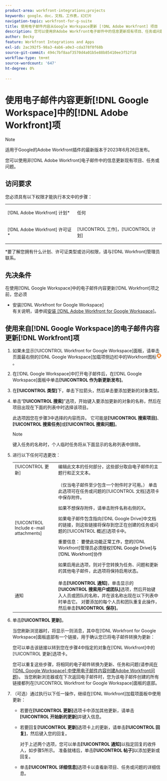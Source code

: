 ```yaml
---
product-area: workfront-integrations;projects
keywords: google，doc，文档，工作表，幻灯片
navigation-topic: workfront-for-g-suite
title: 使用电子邮件内容从Google Workspace更新 [!DNL Adobe Workfront] 项目
description: 您可以使用非Adobe Workfront电子邮件中的信息更新现有项目、任务或问题。
author: Becky
feature: Workfront Integrations and Apps
exl-id: 2ac392f5-98a3-4ab6-a0e3-cda378f0f68b
source-git-commit: 494c7bf8aaf3570d4a01b5e88b85410ee3f52f18
workflow-type: tm+mt
source-wordcount: '647'
ht-degree: 0%

---
```


# 使用电子邮件内容更新[!DNL Google Workspace]中的[!DNL Adobe Workfront]项

>[!NOTE]
>
>适用于Google的Adobe Workfront插件的最新版本于2023年6月26日发布。

您可以使用非[!DNL Adobe Workfront]电子邮件中的信息更新现有项目、任务或问题。

## 访问要求

您必须具有以下权限才能执行本文中的步骤：

<table style="table-layout:auto"> 
 <col> 
 <col> 
 <tbody> 
  <tr> 
   <td role="rowheader">[!DNL Adobe Workfront] 计划*</td> 
   <td> <p>任何</p> </td> 
  </tr> 
  <tr> 
   <td role="rowheader">[!DNL Adobe Workfront] 许可证*</td> 
   <td> <p>[!UICONTROL 工作]，[!UICONTROL 计划]</p> </td> 
  </tr> 
 </tbody> 
</table>

&#42;要了解您拥有什么计划、许可证类型或访问权限，请与[!DNL Workfront]管理员联系。

## 先决条件

在使用[!DNL Google Workspace]中的电子邮件内容更新[!DNL Workfront]项之前，您必须

* 安装[!DNL Workfront for Google Workspace]\
   有关说明，请参阅[安装 [!DNL Adobe Workfront for Google Workspace]](../../workfront-integrations-and-apps/workfront-for-g-suite/install-workfront-for-gsuite.md)。

## 使用来自[!DNL Google Workspace]的电子邮件内容更新[!DNL Workfront]项

1. 如果未显示[!UICONTROL Workfront for Google Workspace]面板，请单击页面最右侧的[!DNL Google Workspace]加载项侧边栏中的Workfront图标![Workfront图标](assets/wf-lion-icon.png)。
1. 在[!DNL Google Workspace]中打开电子邮件后，在[!DNL Google Workspace]面板中单击&#x200B;**[!UICONTROL 作为新更新发布]**。
1. 在&#x200B;**[!UICONTROL 类型]**&#x200B;下，单击下拉箭头，然后单击要添加更新的对象类型。
1. 单击“**[!UICONTROL 搜索]**”选项，开始键入要添加更新的对象的名称，然后在项目出现在下面的列表中时选择该项目。

   此选项因您在步骤3中选择的内容而异。 它可能是&#x200B;**[!UICONTROL 搜索项目]**、**[!UICONTROL 搜索任务]**&#x200B;或&#x200B;**[!UICONTROL 搜索问题]**。

   >[!NOTE]
   >
   >键入任务的名称时，个人临时任务将从下面显示的名称列表中排除。

1. 进行以下任何可选更改：

   <table style="table-layout:auto"> 
    <col> 
    <col> 
    <tbody> 
     <tr> 
      <td role="rowheader">[!UICONTROL 更新]</td> 
      <td>编辑此文本的任何部分，这些部分取自电子邮件的主题行和正文文本。</td> 
     </tr> 
     <tr data-mc-conditions=""> 
      <td role="rowheader">[!UICONTROL Include e-mail attachments]</td> 
      <td><p>（仅当电子邮件至少包含一个附件时才可用。） 单击此选项可在任务或问题的[!UICONTROL 文档]选项卡中保存附件。 </p><p>如果不想保存附件，请单击附件名称右侧的X。 </p><p>如果电子邮件包含指向[!DNL Google Drive]中文档的链接，则这些链接将保存到您正在创建的任务或问题的[!UICONTROL 概述]选项卡中。 </p><p>重要信息： <span style="color: #ff1493;"><span style="color: #000000;">要使此功能正常工作，您的</span></span>[!DNL Workfront]管理员<span style="color: #ff1493;"><span style="color: #000000;">必须授权[!DNL Google Drive]与[!DNL Workfront]</span></span>协作</p>
      <p>如果启用此选项，则对于您转换为任务、问题和更新的其他电子邮件，此选项将保持启用状态。</p></td> 
     </tr> 
     <tr data-mc-conditions=""> 
      <td role="rowheader">通知</td> 
      <td>单击<strong>[!UICONTROL 通知]</strong>，单击显示的<strong>[!UICONTROL 搜索用户或团队]</strong>选项，然后开始键入人员或团队的名称，并在该名称出现在以下列表中时单击它。 对要添加的每个人员和团队重复此操作，然后单击<strong>[!UICONTROL 保存]</strong>。</td> 
     </tr> 
    </tbody> 
   </table>

1. 单击&#x200B;**[!UICONTROL 更新]**。

   当您刷新浏览器时，将显示一则消息，其中在[!DNL Workfront for Google Workspace]面板底部有一个链接，用于确认您已将电子邮件转换为更新：

   您可以单击该链接以转到您在步骤4中指定的对象在[!DNL Workfront]中的[!UICONTROL 更新]选项卡。

   您可以重复这些步骤，将相同的电子邮件转换为更新、任务和问题(请参阅[在 [!DNL Google Workspace] 中使用电子邮件内容创建Adobe Workfront问题](../../workfront-integrations-and-apps/workfront-for-g-suite/create-wf-issue-in-g-suite-using-email-content.md))。 当您刷新浏览器或在下次返回电子邮件时，您为该电子邮件创建的所有链接都列在[!UICONTROL Workfront for Google Workspace]面板的底部。

1. （可选）通过执行以下任一操作，继续在[!DNL Workfront]加载项面板中使用更新：

   * 若要在&#x200B;**[!UICONTROL 更新]**&#x200B;选项卡中添加其他更新，请单击&#x200B;**[!UICONTROL 开始新的更新]**&#x200B;并键入信息。

   * 若要回复&#x200B;**[!UICONTROL 更新]**&#x200B;选项卡上的更新，请单击&#x200B;**[!UICONTROL 回复]**，然后键入您的回复。

     对于上述两个选项，您可以单击&#x200B;**[!UICONTROL 通知]**&#x200B;以指定回复的收件人，如步骤5所示。 准备就绪后，单击&#x200B;**[!UICONTROL 帖子]**&#x200B;以添加更新或回复。

   * 单击&#x200B;**[!UICONTROL 详细信息]**&#x200B;选项卡以查看新项目、任务或问题的详细信息。
